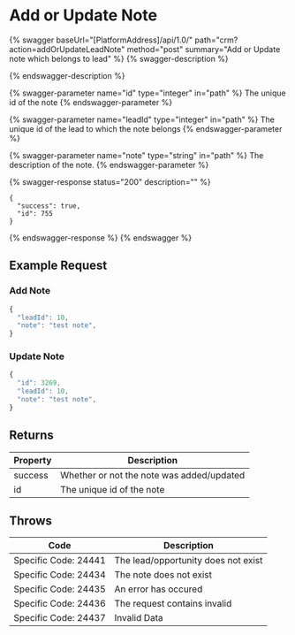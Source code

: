 # Add or Update Note

{% swagger baseUrl="[PlatformAddress]/api/1.0/" path="crm?action=addOrUpdateLeadNote" method="post" summary="Add or Update note which belongs to lead" %}
{% swagger-description %}

{% endswagger-description %}

{% swagger-parameter name="id" type="integer" in="path" %}
The unique id of the note
{% endswagger-parameter %}

{% swagger-parameter name="leadId" type="integer" in="path" %}
The unique id of the lead to which the note belongs
{% endswagger-parameter %}

{% swagger-parameter name="note" type="string" in="path" %}
The description of the note.
{% endswagger-parameter %}

{% swagger-response status="200" description="" %}
```
{
  "success": true,
  "id": 755
}
```
{% endswagger-response %}
{% endswagger %}

## Example Request

### Add Note

```javascript
{
  "leadId": 10,
  "note": "test note",
}
```

### Update Note

```javascript
{
  "id": 3269,
  "leadId": 10,
  "note": "test note",
}
```

## Returns

| Property | Description                               |
| -------- | ----------------------------------------- |
| success  | Whether or not the note was added/updated |
| id       | The unique id of the note                 |

## Throws

| Code                 | Description |
| -------------------- | --------------------------------------------- |
| Specific Code: 24441 | The lead/opportunity does not exist |
| Specific Code: 24434 | The note does not exist  |
| Specific Code: 24435 | An error has occured  |
| Specific Code: 24436 | The request contains invalid |
| Specific Code: 24437 | Invalid Data  |